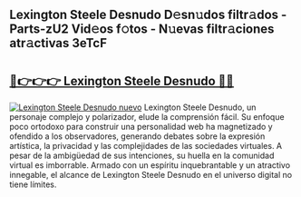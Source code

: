 ## Lexington Steele Desnudo D𝚎sn𝚞dos filtr𝚊dos - Parts-zU2 Vid𝚎os f𝚘tos - N𝚞evas filtr𝚊ciones atr𝚊ctivas 3eTcF

# <h2><a href="http://mbb56qk.tromn.icu/?c=Lexington+Steele+Desnudo">🔗👉👉👉 Lexington Steele Desnudo 🔗🔗</a></h2>

[![Lexington Steele Desnudo nuevo](https://i.imgur.com/pEAQMta.gif)](http://mbb56qk.tromn.icu/?c=Lexington+Steele+Desnudo)
Lexington Steele Desnudo, un personaje complejo y polarizador, elude la comprensión fácil. Su enfoque poco ortodoxo para construir una personalidad web ha magnetizado y ofendido a los observadores, generando debates sobre la expresión artística, la privacidad y las complejidades de las sociedades virtuales. A pesar de la ambigüedad de sus intenciones, su huella en la comunidad virtual es imborrable. Armado con un espíritu inquebrantable y un atractivo innegable, el alcance de Lexington Steele Desnudo en el universo digital no tiene límites.
